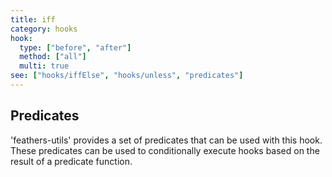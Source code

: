 ```yaml
---
title: iff
category: hooks
hook:
  type: ["before", "after"]
  method: ["all"]
  multi: true
see: ["hooks/iffElse", "hooks/unless", "predicates"]
---
```


## Predicates

'feathers-utils' provides a set of predicates that can be used with this hook. These predicates can be used to conditionally execute hooks based on the result of a predicate function.

<PredicatesList />
